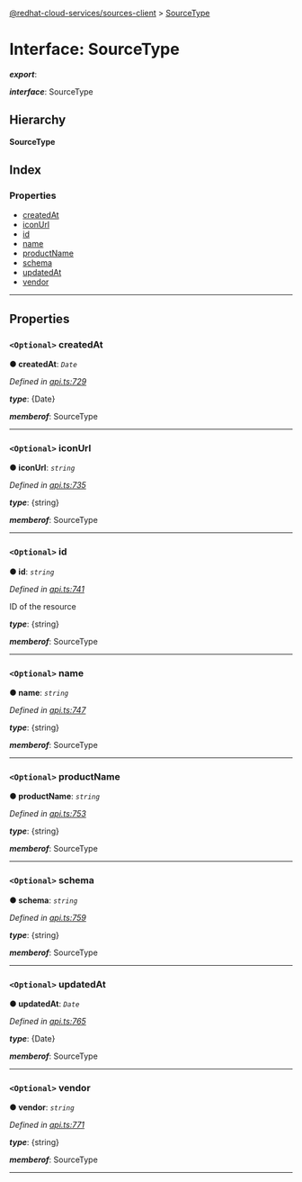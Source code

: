 [@redhat-cloud-services/sources-client](../README.md) > [SourceType](../interfaces/sourcetype.md)

# Interface: SourceType

*__export__*: 

*__interface__*: SourceType

## Hierarchy

**SourceType**

## Index

### Properties

* [createdAt](sourcetype.md#createdat)
* [iconUrl](sourcetype.md#iconurl)
* [id](sourcetype.md#id)
* [name](sourcetype.md#name)
* [productName](sourcetype.md#productname)
* [schema](sourcetype.md#schema)
* [updatedAt](sourcetype.md#updatedat)
* [vendor](sourcetype.md#vendor)

---

## Properties

<a id="createdat"></a>

### `<Optional>` createdAt

**● createdAt**: *`Date`*

*Defined in [api.ts:729](https://github.com/RedHatInsights/javascript-clients/blob/master/packages/sources/api.ts#L729)*

*__type__*: {Date}

*__memberof__*: SourceType

___
<a id="iconurl"></a>

### `<Optional>` iconUrl

**● iconUrl**: *`string`*

*Defined in [api.ts:735](https://github.com/RedHatInsights/javascript-clients/blob/master/packages/sources/api.ts#L735)*

*__type__*: {string}

*__memberof__*: SourceType

___
<a id="id"></a>

### `<Optional>` id

**● id**: *`string`*

*Defined in [api.ts:741](https://github.com/RedHatInsights/javascript-clients/blob/master/packages/sources/api.ts#L741)*

ID of the resource

*__type__*: {string}

*__memberof__*: SourceType

___
<a id="name"></a>

### `<Optional>` name

**● name**: *`string`*

*Defined in [api.ts:747](https://github.com/RedHatInsights/javascript-clients/blob/master/packages/sources/api.ts#L747)*

*__type__*: {string}

*__memberof__*: SourceType

___
<a id="productname"></a>

### `<Optional>` productName

**● productName**: *`string`*

*Defined in [api.ts:753](https://github.com/RedHatInsights/javascript-clients/blob/master/packages/sources/api.ts#L753)*

*__type__*: {string}

*__memberof__*: SourceType

___
<a id="schema"></a>

### `<Optional>` schema

**● schema**: *`string`*

*Defined in [api.ts:759](https://github.com/RedHatInsights/javascript-clients/blob/master/packages/sources/api.ts#L759)*

*__type__*: {string}

*__memberof__*: SourceType

___
<a id="updatedat"></a>

### `<Optional>` updatedAt

**● updatedAt**: *`Date`*

*Defined in [api.ts:765](https://github.com/RedHatInsights/javascript-clients/blob/master/packages/sources/api.ts#L765)*

*__type__*: {Date}

*__memberof__*: SourceType

___
<a id="vendor"></a>

### `<Optional>` vendor

**● vendor**: *`string`*

*Defined in [api.ts:771](https://github.com/RedHatInsights/javascript-clients/blob/master/packages/sources/api.ts#L771)*

*__type__*: {string}

*__memberof__*: SourceType

___

